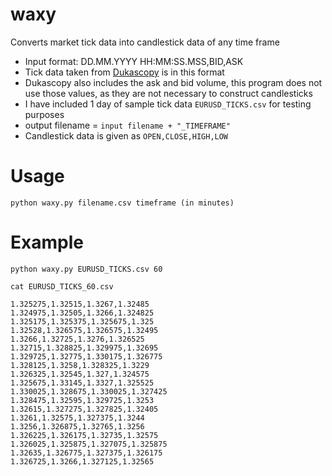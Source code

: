 # waxy
Converts market tick data into candlestick data of any time frame<br>

- Input format: DD.MM.YYYY HH:MM:SS.MSS,BID,ASK
- Tick data taken from [Dukascopy](https://www.dukascopy.com/swiss/english/marketwatch/historical/) is in this format
- Dukascopy also includes the ask and bid volume, this program does not use those values, as they are not necessary to construct candlesticks
- I have included 1 day of sample tick data `EURUSD_TICKS.csv` for testing purposes
- output filename = `input filename + "_TIMEFRAME"`
- Candlestick data is given as `OPEN,CLOSE,HIGH,LOW`

# Usage
`python waxy.py filename.csv timeframe (in minutes)`

# Example
`python waxy.py EURUSD_TICKS.csv 60`

`cat EURUSD_TICKS_60.csv`

```1.3245,1.324975,1.326075,1.324375
1.325275,1.32515,1.3267,1.32485
1.324975,1.32505,1.3266,1.324825
1.325175,1.325375,1.325675,1.325
1.32528,1.326575,1.326575,1.32495
1.3266,1.32725,1.3276,1.326525
1.32715,1.328825,1.329975,1.32695
1.329725,1.32775,1.330175,1.326775
1.328125,1.3258,1.328325,1.3229
1.326325,1.32545,1.327,1.324575
1.325675,1.33145,1.3327,1.325525
1.330025,1.328675,1.330025,1.327425
1.328475,1.32595,1.329725,1.3253
1.32615,1.327275,1.327825,1.32405
1.3261,1.32575,1.327375,1.3244
1.3256,1.326875,1.32765,1.3256
1.326225,1.326175,1.32735,1.32575
1.326025,1.325875,1.327075,1.325875
1.32635,1.326775,1.327375,1.326175
1.326725,1.3266,1.327125,1.32565
```
